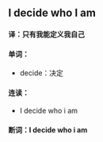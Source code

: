 ## I decide who I am

#### 译：只有我能定义我自己

#### 单词：

- decide：决定

#### 连读：

- I decide who i am

#### 断词：I decide who i am
